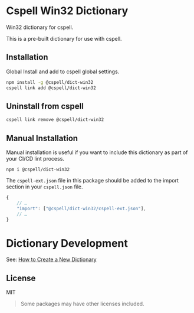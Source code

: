 # Cspell Win32 Dictionary

Win32 dictionary for cspell.

This is a pre-built dictionary for use with cspell.

## Installation

Global Install and add to cspell global settings.

```sh
npm install -g @cspell/dict-win32
cspell link add @cspell/dict-win32
```

## Uninstall from cspell

```sh
cspell link remove @cspell/dict-win32
```

## Manual Installation

Manual installation is useful if you want to include this dictionary as part of your CI/CD lint process.

```
npm i @cspell/dict-win32
```

The `cspell-ext.json` file in this package should be added to the import section in your `cspell.json` file.

```javascript
{
    // …
    "import": ["@cspell/dict-win32/cspell-ext.json"],
    // …
}
```

# Dictionary Development

See: [How to Create a New Dictionary](https://github.com/streetsidesoftware/cspell-dicts#how-to-create-a-new-dictionary)

## License

MIT

> Some packages may have other licenses included.
